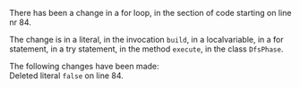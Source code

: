 There has been a change in a for loop, in the section of code starting on line nr 84.
  
The change is in a literal, in the invocation ```build```, in a localvariable, in a for statement, in a try statement, in the method ```execute```, in the class ```DfsPhase```.
  
The following changes have been made:  
Deleted literal ```false``` on line 84.  
